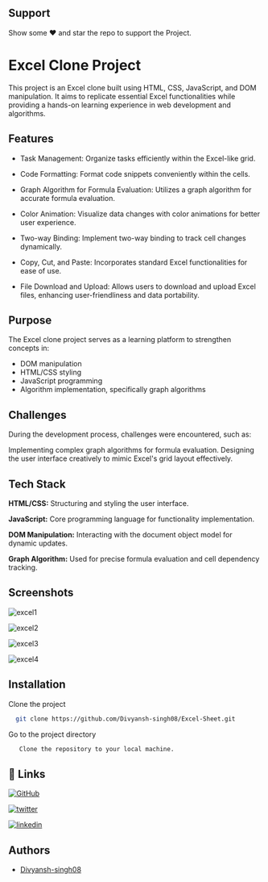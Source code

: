 ## Support

Show some ❤️ and star the repo to support the Project.


# Excel Clone Project

This project is an Excel clone built using HTML, CSS, JavaScript, and DOM manipulation. It aims to replicate essential Excel functionalities while providing a hands-on learning experience in web development and algorithms.

## Features

- Task Management: Organize tasks efficiently within the Excel-like grid.

- Code Formatting: Format code snippets conveniently within the cells.

- Graph Algorithm for Formula Evaluation: Utilizes a graph algorithm for accurate formula evaluation.

- Color Animation: Visualize data changes with color animations for better user experience.

- Two-way Binding: Implement two-way binding to track cell changes dynamically.

- Copy, Cut, and Paste: Incorporates standard Excel functionalities for ease of use.

- File Download and Upload: Allows users to download and upload Excel files, enhancing user-friendliness and data portability.


## Purpose
The Excel clone project serves as a learning platform to strengthen concepts in:

- DOM manipulation
- HTML/CSS styling
- JavaScript programming
- Algorithm implementation, specifically graph algorithms

## Challenges
During the development process, challenges were encountered, such as:

Implementing complex graph algorithms for formula evaluation.
Designing the user interface creatively to mimic Excel's grid layout effectively.

## Tech Stack

**HTML/CSS:** Structuring and styling the user interface.

**JavaScript:** Core programming language for functionality implementation.

**DOM Manipulation:** Interacting with the document object model for dynamic updates.

**Graph Algorithm:** Used for precise formula evaluation and cell dependency tracking.




## Screenshots

![excel1](https://github.com/Divyansh-singh08/CSV__File_upload/assets/70822782/49100a16-0b44-4b64-b6e0-df02129f3b2c)

![excel2](https://github.com/Divyansh-singh08/CSV__File_upload/assets/70822782/062ef6e4-91e9-45dc-b5f6-d25c59355ee6)

![excel3](https://github.com/Divyansh-singh08/CSV__File_upload/assets/70822782/4a935bfa-ea55-4b25-ad59-93ed7a68dbeb)

![excel4](https://github.com/Divyansh-singh08/CSV__File_upload/assets/70822782/fdb4bf4e-1373-4ccb-8748-99dd5e1c3346)




## Installation

Clone the project

```bash
  git clone https://github.com/Divyansh-singh08/Excel-Sheet.git
```

Go to the project directory

```bash
   Clone the repository to your local machine.
```
    
## 🔗 Links

[![GitHub](https://img.shields.io/badge/GitHub-100000?style=for-the-badge&logo=github&logoColor=white)](https://github.com/Divyansh-singh08)

[![twitter](https://img.shields.io/badge/twitter-1DA1F2?style=for-the-badge&logo=twitter&logoColor=white)](https://twitter.com/divyansh8_)

[![linkedin](https://img.shields.io/badge/linkedin-0A66C2?style=for-the-badge&logo=linkedin&logoColor=white)](https://www.linkedin.com/in/divyansh816/)




## Authors

- [Divyansh-singh08](https://github.com/Divyansh-singh08)

